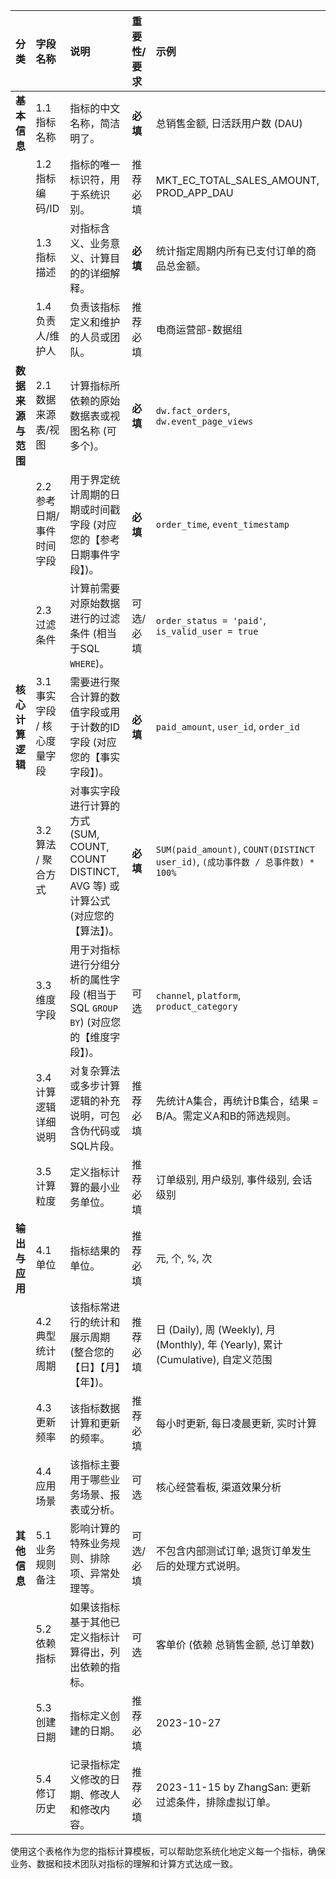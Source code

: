 

| 分类               | 字段名称                    | 说明                                                         | 重要性/要求 | 示例                                                         |
| :----------------- | :-------------------------- | :----------------------------------------------------------- | :---------- | :----------------------------------------------------------- |
| **基本信息**       | 1.1 指标名称                | 指标的中文名称，简洁明了。                                   | **必填**    | 总销售金额, 日活跃用户数 (DAU)                               |
|                    | 1.2 指标编码/ID             | 指标的唯一标识符，用于系统识别。                             | 推荐必填    | MKT_EC_TOTAL_SALES_AMOUNT, PROD_APP_DAU                      |
|                    | 1.3 指标描述                | 对指标含义、业务意义、计算目的的详细解释。                   | **必填**    | 统计指定周期内所有已支付订单的商品总金额。                   |
|                    | 1.4 负责人/维护人           | 负责该指标定义和维护的人员或团队。                           | 推荐必填    | 电商运营部-数据组                                            |
| **数据来源与范围** | 2.1 数据来源表/视图         | 计算指标所依赖的原始数据表或视图名称 (可多个)。              | **必填**    | `dw.fact_orders`, `dw.event_page_views`                      |
|                    | 2.2 参考日期/事件时间字段   | 用于界定统计周期的日期或时间戳字段 (对应您的【参考日期事件字段】)。 | **必填**    | `order_time`, `event_timestamp`                              |
|                    | 2.3 过滤条件                | 计算前需要对原始数据进行的过滤条件 (相当于SQL `WHERE`)。     | 可选/必填   | `order_status = 'paid'`, `is_valid_user = true`              |
| **核心计算逻辑**   | 3.1 事实字段 / 核心度量字段 | 需要进行聚合计算的数值字段或用于计数的ID字段 (对应您的【事实字段】)。 | **必填**    | `paid_amount`, `user_id`, `order_id`                         |
|                    | 3.2 算法 / 聚合方式         | 对事实字段进行计算的方式 (SUM, COUNT, COUNT DISTINCT, AVG 等) 或计算公式 (对应您的【算法】)。 | **必填**    | `SUM(paid_amount)`, `COUNT(DISTINCT user_id)`, `(成功事件数 / 总事件数) * 100%` |
|                    | 3.3 维度字段                | 用于对指标进行分组分析的属性字段 (相当于SQL `GROUP BY`) (对应您的【维度字段】)。 | 可选        | `channel`, `platform`, `product_category`                    |
|                    | 3.4 计算逻辑详细说明        | 对复杂算法或多步计算逻辑的补充说明，可包含伪代码或SQL片段。  | 推荐必填    | 先统计A集合，再统计B集合，结果 = B/A。需定义A和B的筛选规则。 |
|                    | 3.5 计算粒度                | 定义指标计算的最小业务单位。                                 | 推荐必填    | 订单级别, 用户级别, 事件级别, 会话级别                       |
| **输出与应用**     | 4.1 单位                    | 指标结果的单位。                                             | 推荐必填    | 元, 个, %, 次                                                |
|                    | 4.2 典型统计周期            | 该指标常进行的统计和展示周期 (整合您的【日】【月】【年】)。  | 推荐必填    | 日 (Daily), 周 (Weekly), 月 (Monthly), 年 (Yearly), 累计 (Cumulative), 自定义范围 |
|                    | 4.3 更新频率                | 该指标数据计算和更新的频率。                                 | 推荐必填    | 每小时更新, 每日凌晨更新, 实时计算                           |
|                    | 4.4 应用场景                | 该指标主要用于哪些业务场景、报表或分析。                     | 可选        | 核心经营看板, 渠道效果分析                                   |
| **其他信息**       | 5.1 业务规则备注            | 影响计算的特殊业务规则、排除项、异常处理等。                 | 可选/必填   | 不包含内部测试订单; 退货订单发生后的处理方式说明。           |
|                    | 5.2 依赖指标                | 如果该指标基于其他已定义指标计算得出，列出依赖的指标。       | 可选        | 客单价 (依赖 总销售金额, 总订单数)                           |
|                    | 5.3 创建日期                | 指标定义创建的日期。                                         | 推荐必填    | 2023-10-27                                                   |
|                    | 5.4 修订历史                | 记录指标定义修改的日期、修改人和修改内容。                   | 推荐必填    | 2023-11-15 by ZhangSan: 更新过滤条件，排除虚拟订单。         |

使用这个表格作为您的指标计算模板，可以帮助您系统化地定义每一个指标，确保业务、数据和技术团队对指标的理解和计算方式达成一致。